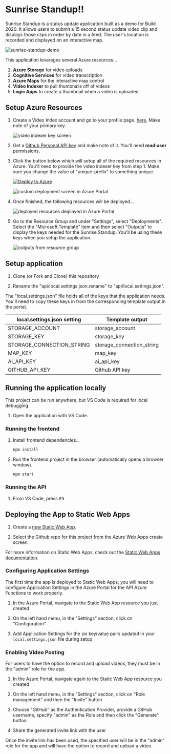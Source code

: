 # Sunrise Standup!!

Sunrise Standup is a status update application built as a demo for Build 2020. It allows users to submit a 15 second status update video clip and displays those clips in order by date in a feed. The user's location is recorded and displayed on an interactive map.

![sunrise-standup-demo](sunrise.png)

This application levarages several Azure resources...

1. **Azure Storage** for video uploads
1. **Cognitive Services** for video transcription
1. **Azure Maps** for the interactive map control
1. **Video Indexer** to pull thumbnails off of videos
1. **Logic Apps** to create a thumbnail when a video is uploaded

## Setup Azure Resources

1. Create a Video Index account and go to your profile page. [here](https://api-portal.videoindexer.ai/), Make note of your primary key.

   ![video indexer key screen](images/video-indexer.png)

1. Get a [Github Personal API key](https://github.com/settings/tokens) and make note of it. You'll need **read:user** permissions.

1. Click the button below which will setup all of the required resources in Azure. You'll need to provide the video indexer key from step 1. Make sure you change the value of "unique-prefix" to something unique.

   [![Deploy to Azure](https://aka.ms/deploytoazurebutton)](https://portal.azure.com/#create/Microsoft.Template/uri/https%3A%2F%2Fraw.githubusercontent.com%2Fsunrise-standup%2Fsunrise-standup%2Fmaster%2Fazuredeploy.json)

   ![custom deployment screen in Azure Portal](images/custom-deployment.png)

1. Once finished, the following resources will be deployed...

   ![deployed resources deiplayed in Azure Portal](images/deployed-resources.png)

1. Go to the Resource Group and under "Settings", select "Deployments". Select the "Microsoft.Template" item and then select "Outputs" to display the keys needed for the Sunrise Standup. You'll be using these keys when you setup the application.

   ![outputs from resource group](images/outputs.png)

## Setup application

1. Clone (or Fork and Clone) this repository

1. Rename the "api/local.settings.json.rename" to "api/local.settings.json".

The "local.settings.json" file holds all of the keys that the application needs. You'll need to copy these keys in from the corresponding template output in the portal.

| local.settings.json setting | Template output           |
| --------------------------- | ------------------------- |
| STORAGE_ACCOUNT             | storage_account           |
| STORAGE_KEY                 | storage_key               |
| STORAGE_CONNECTION_STRING   | storage_connection_string |
| MAP_KEY                     | map_key                   |
| AI_API_KEY                  | ai_api_key                |
| GITHUB_API_KEY              | Github API key            |

## Running the application locally

This project can be run anywhere, but VS Code is required for local debugging.

1. Open the application with VS Code.

### Running the frontend

1. Install frontend dependencies...

   ```bash
   npm install
   ```

1. Run the frontend project in the browser (automatically opens a browser window).

   ```bash
   npm start
   ```

### Running the API

1. From VS Code, press <kbd>F5</kbd>

## Deploying the App to Static Web Apps

1. Create a [new Static Web App](https://portal.azure.com/#create/Microsoft.StaticApp).

1. Select the Github repo for this project from the Azure Web Apps create screen.

For more information on Static Web Apps, check out the [Static Web Apps documentation](https://aka.ms/swadocs).

### Configuring Application Settings

The first time the app is deployed to Static Web Apps, you will need to configure Application Settings in the Azure Portal for the API Azure Functions to work properly.

1. In the Azure Portal, navigate to the Static Web App resource you just created

1. On the left hand menu, in the "Settings" section, click on "Configuration"

1. Add Application Settings for the six key/value pairs updated in your `local.settings.json` file during setup

### Enabling Video Posting

For users to have the option to record and upload videos, they must be in the "admin" role for the app.

1. In the Azure Portal, navigate again to the Static Web App resource you created

1. On the left hand menu, in the "Settings" section, click on "Role management" and then the "Invite" button

1. Choose "GitHub" as the Authentication Provider, provide a GitHub username, specify "admin" as the Role and then click the "Generate" button

1. Share the generated invite link with the user

Once the invite link has been used, the specified user will be in the "admin" role for the app and will have the option to record and upload a video.
